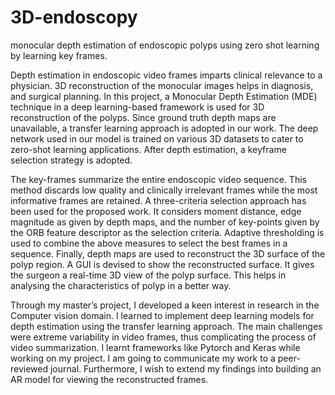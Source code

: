 # 3D-endoscopy
monocular depth estimation of endoscopic polyps using zero shot learning by learning key frames.

Depth estimation in endoscopic video frames imparts clinical relevance to a physician. 3D reconstruction of the monocular images helps in diagnosis, and surgical planning. In this project, a Monocular Depth Estimation (MDE) technique in a deep learning-based framework is used for 3D reconstruction of the polyps. Since ground truth depth maps are unavailable, a transfer learning approach is adopted in our work. The deep network used in our model is trained on various 3D datasets to cater to zero-shot learning applications. After depth estimation, a keyframe selection strategy is adopted.   

The key-frames summarize the entire endoscopic video sequence. This method discards low quality and clinically irrelevant frames while the most informative frames are retained. A three-criteria selection approach has been used for the proposed work. It considers moment distance, edge magnitude as given by depth maps, and the number of key-points given by the ORB feature descriptor as the selection criteria. Adaptive thresholding is used to combine the above measures to select the best frames in a sequence. Finally, depth maps are used to reconstruct the 3D surface of the polyp region. A GUI is devised to show the reconstructed surface. It gives the surgeon a real-time 3D view of the polyp surface.  This helps in analysing the characteristics of polyp in a better way.  

 Through my master’s project, I developed a keen interest in research in the Computer vision domain. I learned to implement deep learning models for depth estimation using the transfer learning approach. The main challenges were extreme variability in video frames, thus complicating the process of video summarization. I learnt frameworks like Pytorch and Keras while working on my project. I am going to communicate my work to a peer-reviewed journal. Furthermore, I wish to extend my findings into building an AR model for viewing the reconstructed frames.
